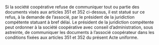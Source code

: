 Si la société coopérative refuse de communiquer tout ou partie des documents visés aux articles 351 et 352 ci-dessus, il est statué sur ce refus, à la demande de l’associé, par le président de la juridiction compétente statuant à bref délai.
Le président de la juridiction compétente peut ordonner à la société coopérative avec conseil d’administration, sous astreinte, de communiquer les documents à l’associé coopérateur dans les conditions fixées aux articles 351 et 352 du présent Acte uniforme.